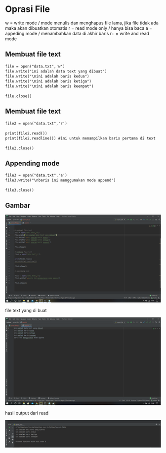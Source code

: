 # Oprasi File
w = write mode / mode menulis dan menghapus file lama, jika file tidak ada maka akan dibuatkan otomatis
r = read mode only / hanya bisa baca
a = appeding mode / menambahkan data di akhir baris
r+ = write and read mode

## Membuat file text

	file = open("data.txt",'w')
	file.write("ini adalah data text yang dibuat")
	file.write("\nini adalah baris kedua")
	file.write("\nini adalah baris ketiga")
	file.write("\nini adalah baris keempat")

	file.close()

## Membuat file text

	file2 = open("data.txt",'r')

	print(file2.read())
	print(file2.readline()) #ini untuk menampilkan baris pertama di text

	file2.close()

## Appending mode

	file3 = open("data.txt",'a')
	file3.write("\nbaris ini menggunakan mode append")

	file3.close()

## Gambar

![01.png](/gambar/01.png)

file text yang di buat 

![02.png](/gambar/02.png)

hasil output dari read

![03.png](/gambar/03.png)